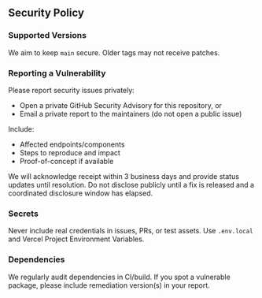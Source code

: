 ## Security Policy

### Supported Versions
We aim to keep `main` secure. Older tags may not receive patches.

### Reporting a Vulnerability
Please report security issues privately:
- Open a private GitHub Security Advisory for this repository, or
- Email a private report to the maintainers (do not open a public issue)

Include:
- Affected endpoints/components
- Steps to reproduce and impact
- Proof-of-concept if available

We will acknowledge receipt within 3 business days and provide status updates until resolution. Do not disclose publicly until a fix is released and a coordinated disclosure window has elapsed.

### Secrets
Never include real credentials in issues, PRs, or test assets. Use `.env.local` and Vercel Project Environment Variables.

### Dependencies
We regularly audit dependencies in CI/build. If you spot a vulnerable package, please include remediation version(s) in your report.


